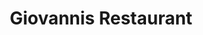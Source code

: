 ---
title: "Giovannis Restaurant"
address: "3 - 4 Townyard House, Townyard Lane, Malahide, Co. Dublin, Fingal"
tel: "+353 (0)1 845 1733"
county: "Dublin"
category: "Italian Restaurants"
type: "Content"
lat: "53.44185256958008"
lng: "-6.162227630615234"
---